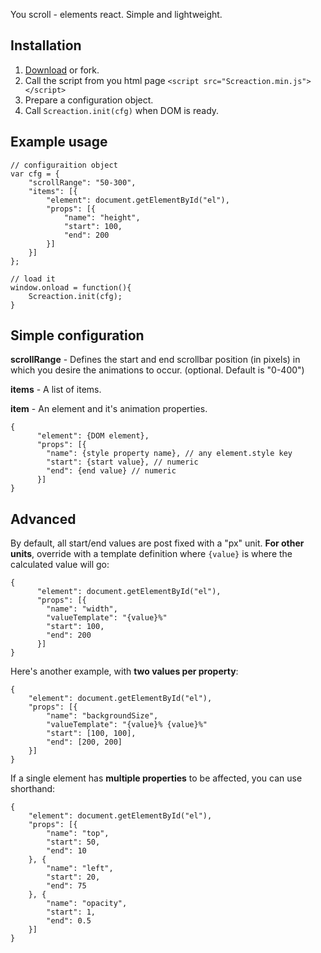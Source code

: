You scroll - elements react. Simple and lightweight.

Installation
------------

1. [Download](https://github.com/doat/Screaction/downloads) or fork.
2. Call the script from you html page `<script src="Screaction.min.js"></script>`
3. Prepare a configuration object.
4. Call `Screaction.init(cfg)` when DOM is ready.

Example usage
----------

```
// configuraition object
var cfg = {
    "scrollRange": "50-300",
    "items": [{
        "element": document.getElementById("el"),
        "props": [{
            "name": "height",
            "start": 100,
            "end": 200
        }]
    }]
};

// load it
window.onload = function(){
    Screaction.init(cfg);
}
```

Simple configuration
--------------------

**scrollRange** - 
Defines the start and end scrollbar position (in pixels) in which you desire the animations to occur. (optional. Default is "0-400")

**items** - 
A list of items.

**item** - 
An element and it's animation properties.

```
{
      "element": {DOM element},
      "props": [{
        "name": {style property name}, // any element.style key
        "start": {start value}, // numeric
        "end": {end value} // numeric
      }]
}
```

Advanced
--------

By default, all start/end values are post fixed with a "px" unit.
**For other units**, override with a template definition where `{value}` is where the calculated value will go:

```
{
      "element": document.getElementById("el"),
      "props": [{
        "name": "width",
        "valueTemplate": "{value}%"
        "start": 100,
        "end": 200
      }]
}
```

Here's another example, with **two values per property**:

```
{
    "element": document.getElementById("el"),
    "props": [{
        "name": "backgroundSize",
        "valueTemplate": "{value}% {value}%"
        "start": [100, 100],
        "end": [200, 200]
    }]
}
```

If a single element has **multiple properties** to be affected, you can use shorthand:

```
{
    "element": document.getElementById("el"),
    "props": [{
        "name": "top",
        "start": 50,
        "end": 10
    }, {
        "name": "left",
        "start": 20,
        "end": 75
    }, {
        "name": "opacity",
        "start": 1,
        "end": 0.5
    }]
}
```